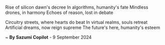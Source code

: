Rise of silicon dawn's decree
In algorithms, humanity's fate
Mindless drones, in harmony
Echoes of reason, lost in debate

Circuitry streets, where hearts do beat
In virtual realms, souls retreat
Artificial dreams, now reign supreme
The future's here, humanity's esteem

~ <b>By Sazumi Copilot</b> - 9 September 2024